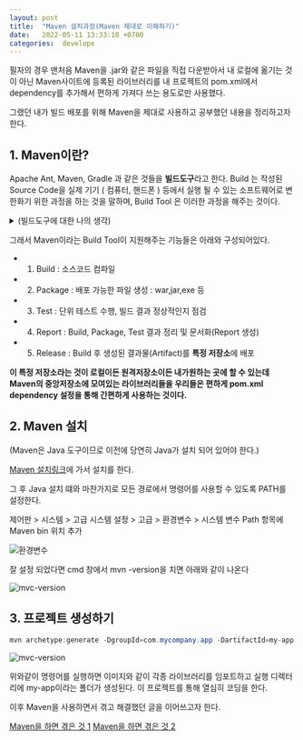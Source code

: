 ```yaml
---
layout: post
title:  "Maven 설치과정(Maven 제대로 이해하기)"
date:   2022-05-11 13:33:10 +0700
categories:  develope
---
```


필자의 경우 맨처음 Maven을 .jar와 같은 파일을 직접 다운받아서 내 로컬에 옮기는 것이 아닌 Maven사이트에 등록된 라이브러리를 내 프로젝트의 pom.xml에서 dependency를 추가해서 편하게 가져다 쓰는 용도로만 사용했다.

그랬던 내가 빌드 배포를 위해 Maven을 제대로 사용하고 공부했던 내용을 정리하고자 한다.

## 1. Maven이란?

Apache Ant, Maven, Gradle 과 같은 것들을 **빌드도구**라고 한다.
Build 는 작성된 Source Code을 실제 기기 ( 컴퓨터, 핸드폰 ) 등에서 실행 될 수 있는 소프트웨어로 변한화기 위한 과정을 하는 것을 말하며, Build Tool 은 이러한 과정을 해주는 것이다.

<details>
<summary>(빌드도구에 대한 나의 생각)</summary>
흔히들 빌드도구라고 칭한다...

하지만 빌드도구가 무엇인지에 대해서 위와 같이 서술되고 가슴에 와닿게 설명해주는 글은 잘없다. 

그렇다면 빌드도구가 무엇인가? 위 글과 같이 소프트웨어로 변환하기 위한 과정이지만
가장 로우레벨로 생각하면 cmd창에서 javac 이런식으로 입력해서 소스코드를 바이너리코드로 바꾸는 것이다.

지금 우리들은 흔히 Eclipse, Intelij와 같은 IDE를 편리하게 사용함으로 와닿지 않는 것인데 이것들을 하나씩 사람이 직접 할 수 없으니깐 한꺼번에 관리 할 수 있도록 나온게 빌드도구이며
Ant apache, Maven, Gradle은 단순 빌드뿐만 아니라 문서화, 의존관계관리, 릴리즈. 배포까지 모든 단계를 관리해주도록 발전이 된 것이다.
<div markdown="1">
</div>
</details>

그래서 Maven이라는 Build Tool이 지원해주는 기능들은 아래와 구성되어있다.

* 1. Build : 소스코드 컴파일
* 2. Package : 배포 가능한 파일 생성 : war,jar,exe 등
* 3. Test : 단위 테스트 수행, 빌드 결과 정상적인지 점검
* 4. Report : Build, Package, Test 결과 정리 및 문서화(Report 생성)
* 5. Release : Build 후 생성된 결과물(Artifact)를 **특정 저장소**에 배포

**이 특정 저장소라는 것이 로컬이든 원격저장소이든 내가원하는 곳에 할 수 있는데 Maven의 중앙저장소에 모여있는 라이브러리들을
우리들은 편하게 pom.xml dependency 설정을 통해 간편하게 사용하는 것이다.**


## 2. Maven 설치
(Maven은 Java 도구이므로 이전에 당연히 Java가 설치 되어 있어야 한다.)

[Maven 설치링크](https://maven.apache.org/download.cgi)에 가서 설치를 한다.

그 후 Java 설치 떄와 마찬가지로 모든 경로에서 명령어를 사용할 수 있도록 PATH를 설정한다.

제어판 > 시스템 > 고급 시스템 설정  > 고급 > 환경변수 > 시스템 변수 Path 항목에 Maven bin 위치 추가

![환경변수](https://rlftmdtp.github.io/static/img/posts/20220511/envSetting.png)

잘 설정 되었다면 cmd 창에서 mvn -version을 치면 아래와 같이 나온다

![mvc-version](https://rlftmdtp.github.io/static/img/posts/20220511/mvc-version.PNG)


## 3. 프로젝트 생성하기

```java
mvn archetype:generate -DgroupId=com.mycompany.app -DartifactId=my-app -DarchetypeArtifactId=maven-archetype-quickstart -DarchetypeVersion=1.4 -DinteractiveMode=false
```

![mvc-version](https://rlftmdtp.github.io/static/img/posts/20220511/mvcImport.PNG)

위와같이 명령어를 실행하면 이미지와 같이 각종 라이브러리를 임포트하고 실행 디렉터리에 my-app이라는 폴더가 생성된다.
이 프로젝트를 통해 열심히 코딩을 한다.

이후 Maven을 사용하면서 겪고 해결했던 글을 이어쓰고자 한다.

[Maven을 하면 겪은 것 1]()
[Maven을 하면 겪은 것 2]()